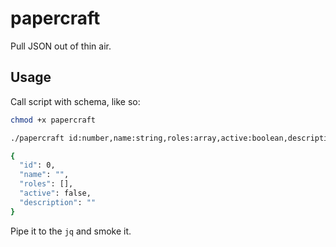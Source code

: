 # papercraft

Pull JSON out of thin air.

## Usage

Call script with schema, like so:

```bash
chmod +x papercraft

./papercraft id:number,name:string,roles:array,active:boolean,description:string

{
  "id": 0,
  "name": "",
  "roles": [],
  "active": false,
  "description": ""
}
```

Pipe it to the `jq` and smoke it.
